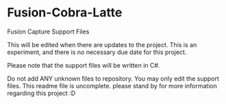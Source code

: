 # Fusion-Cobra-Latte
Fusion Capture Support Files

This will be edited when there are updates to the project. This is an experiment, and there is no necessary due date for this project.

Please note that the support files will be written in C#.

Do not add ANY unknown files to repository. You may only edit the support files. This readme file is uncomplete. please stand by for more information regarding this project :D
